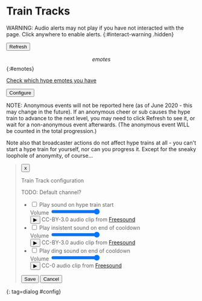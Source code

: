 # Train Tracks

<div id=status></div>

WARNING: Audio alerts may not play if you have not interacted with the page.
Click anywhere to enable alerts.
{:#interact-warning .hidden}

<button type=button id=refresh>Refresh</button>

<!-- TODO: Hover emote to enlarge? -->
$$emotes$$
{:#emotes}

[Check which hype emotes you have](/checklist)

<button type=button id=configure>Configure</button>

NOTE: Anonymous events will not be reported here (as of June 2020 - this may
change in the future). If an anonymous cheer or sub causes the hype train to
advance to the next level, you may need to click Refresh to see it, or wait
for a non-anonymous event afterwards. (The anonymous event WILL be counted in
the total progression.)

Note also that broadcaster actions do not affect hype trains at all - you can't
start a hype train for yourself, nor can you progress it. Except for the sneaky
loophole of anonymity, of course...

<style>
#countdown {
	font-size: 250%;
}
#emotes li > img:last-of-type {display: none;}
#emotes.hardmode li > img:last-of-type {display: inline-block;}
#emotes li.available:before {content: "Earnable: ";}
#emotes li.next:before {content: "Next goal: ";}
#emotes li:not(.next):not(.available) {display: none;}

/* Show a larger version of the emotes on hover */
#emotes em {
	position: relative;
	width: 0; height: 0;
}
#emotes em:nth-of-type(0) {left: 0px;} /* Manually do the calculations :( */
#emotes em:nth-of-type(1) {left: 30px;}
#emotes em:nth-of-type(2) {left: 60px;}
#emotes em:nth-of-type(3) {left: 90px;}
#emotes em:nth-of-type(4) {left: 120px;}
#emotes em:nth-of-type(5) {left: 150px;}
#emotes em img {
	display: none;
	position: absolute;
	background: white;
	border: 2px solid black;
	box-shadow: 5px 5px 10px 0px cyan;
	padding: 2px;
	margin: 2px;
}
#emotes img:hover + em img {display: block;}

audio {display: none;}
#config li {margin-bottom: 1.5em;}
#interact-warning {
	background: #ffff88;
	border: 3px solid #ffaa00;
	width: max-content;
	padding: 0.5em;
}
#interact-warning.hidden {display: none;}
</style>

<script>window.channelid = $$channelid$$;</script>
<script type=module src="/static/hypetrain.js"></script>

> <button type=button class=dialog_cancel>x</button>
>
> Train Track configuration <!-- that sounds like something completely different -->
>
> TODO: Default channel?
>
> * <label><input type=checkbox name=use_start> Play sound on hype train start</label><br>
>   Volume <input type=range name=vol_start value=100><br>
>   <button type=button class="play" id="play_start">&#x25b6;</button>
>   CC-BY-3.0 audio clip from [Freesound](https://freesound.org/people/ecodios/sounds/119963/)
> * <label><input type=checkbox name=use_insistent> Play insistent sound on end of cooldown</label><br>
>   Volume <input type=range name=vol_insistent value=100><br>
>   <button type=button class="play" id="play_insistent">&#x25b6;</button>
>   CC-BY-3.0 audio clip from [Freesound](https://freesound.org/people/tim.kahn/sounds/22627/)
> * <label><input type=checkbox name=use_ding> Play ding sound on end of cooldown</label><br>
>   Volume <input type=range name=vol_ding value=100><br>
>   <button type=button class="play" id="play_ding">&#x25b6;</button>
>   CC-0 audio clip from [Freesound](https://freesound.org/people/ccr_fs/sounds/484718/)
>
> <p><button type=button id=savecfg>Save</button> <button type=button class=dialog_close>Cancel</button></p>
>
{: tag=dialog #config}

<audio id=sfx_start controls src="/static/whistle.flac" preload="none"></audio>
<audio id=sfx_insistent controls src="/static/insistent.flac" preload="none"></audio>
<audio id=sfx_ding controls src="/static/ding.mp3" preload="none"></audio>
